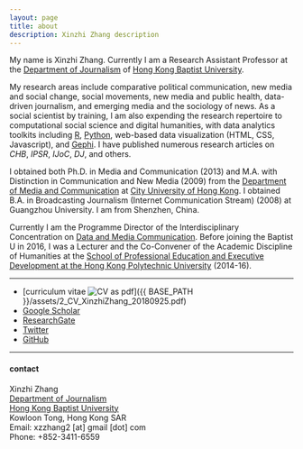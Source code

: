 ```yaml
---
layout: page
title: about
description: Xinzhi Zhang description
---
```


My name is Xinzhi Zhang. Currently I am a Research Assistant Professor at the [Department of Journalism](http://www.jour.hkbu.edu.hk/faculty-member/dr-xinzhi-zhang/) of [Hong Kong Baptist University](http://www.hkbu.edu.hk).  

My research areas include comparative political communication, new media and social change, social movements, new media and public health, data-driven journalism, and emerging media and the sociology of news. As a social scientist by training, I am also expending the research repertoire to computational social science and digital humanities, with data analytics toolkits including [R](http://www.r-project.org), [Python](https://www.python.org), web-based data visualization (HTML, CSS, Javascript), and [Gephi](https://gephi.org). I have published numerous research articles on *CHB*, *IPSR*, *IJoC*, *DJ*, and others.  

I obtained both Ph.D. in Media and Communication (2013) and M.A. with Distinction in Communication and New Media (2009) from the [Department of Media and Communication](http://www6.cityu.edu.hk/com/) at [City University of Hong Kong](www.cityu.edu.hk). I obtained B.A. in Broadcasting Journalism (Internet Communication Stream) (2008) at Guangzhou University. I am from Shenzhen, China.

Currently I am the Programme Director of the Interdisciplinary Concentration on [Data and Media Communication](http://bu-dmc.hkbu.edu.hk). Before joining the Baptist U in 2016, I was a Lecturer and the Co-Convener of the Academic Discipline of Humanities at the [School of Professional Education and Executive Development at the Hong Kong Polytechnic University](https://www.speed-polyu.edu.hk) (2014-16).


---

 - [curriculum vitae ![CV as pdf](icons16/pdf-icon.png)]({{ BASE_PATH }}/assets/2_CV_XinzhiZhang_20180925.pdf)<br/>
 - [Google Scholar](https://scholar.google.com.hk/citations?user=iOFeIDIAAAAJ&hl=en)<br/>
 - [ResearchGate](https://www.researchgate.net/profile/Xinzhi_Zhang3)<br/>
 - [Twitter](https://twitter.com/xin_zhi_zhang)<br/>
 - [GitHub](https://github.com/xzzhang2)<br/>

---

<h4>contact</h4>

Xinzhi Zhang<br/>
<a href="http://www.jour.hkbu.edu.hk">Department of Journalism</a><br/>
<a href="http://www.hkbu.edu.hk">Hong Kong Baptist University</a><br/>
Kowloon Tong, Hong Kong SAR<br/>
Email: xzzhang2 [at] gmail [dot] com<br/>
Phone: +852-3411-6559<br/>
